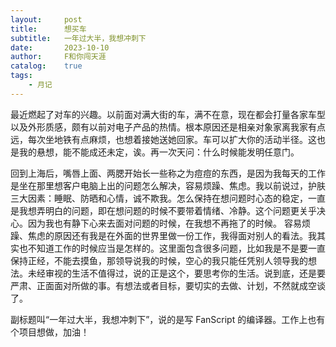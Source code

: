 ```yaml
---
layout:     post
title:      想买车
subtitle:   一年过大半，我想冲刺下
date:       2023-10-10
author:     F和你闯天涯
catalog:    true
tags:
    - 月记
---
```


最近燃起了对车的兴趣。以前面对满大街的车，满不在意，现在都会打量各家车型以及外形质感，颇有以前对电子产品的热情。根本原因还是相亲对象家离我家有点远，每次坐地铁有点麻烦，也想着接她送她回家。车可以扩大你的活动半径。这也是我的悬想，能不能成还未定，诶。再一次天问：什么时候能发明任意门。

回到上海后，嘴唇上面、两腮开始长一些称之为痘痘的东西，是因为我每天的工作是坐在那里想客户电脑上出的问题怎么解决，容易烦躁、焦虑。我以前说过，护肤三大因素：睡眠、防晒和心情，诚不欺我。怎么保持在想问题时心态的稳定，一直是我想弄明白的问题，即在想问题的时候不要带着情绪、冷静。这个问题更关乎决心。因为我也有静下心来去面对问题的时候，在我想不再拖了的时候。
容易烦躁、焦虑的原因还有我是在外面的世界里做一份工作，我得面对别人的看法。我其实也不知道工作的时候应当是怎样的。这里面包含很多问题，比如我是不是要一直保持正经，不能去摸鱼，那领导说我的时候，空心的我只能任凭别人领导我的想法。未经审视的生活不值得过，说的正是这个，要思考你的生活。说到底，还是要严肃、正面面对所做的事。有想法或者目标，要切实的去做、计划，不然就成空谈了。

副标题叫“一年过大半，我想冲刺下”，说的是写 FanScript 的编译器。工作上也有个项目想做，加油！